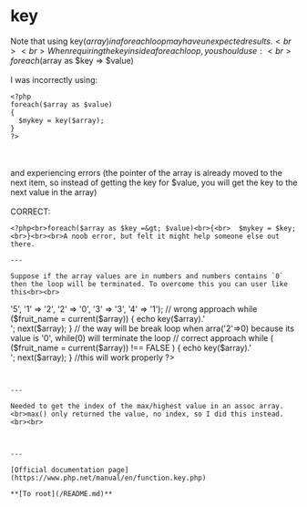 # key



Note that using key($array) in a foreach loop may have unexpected results.  <br><br>When requiring the key inside a foreach loop, you should use:<br>foreach($array as $key =&gt; $value)<br><br>I was incorrectly using:<br>

```
<?php
foreach($array as $value)
{
  $mykey = key($array);
}
?>
```
<br><br>and experiencing errors (the pointer of the array is already moved to the next item, so instead of getting the key for $value, you will get the key to the next value in the array)<br><br>CORRECT:<br>

```
<?php<br>foreach($array as $key =&gt; $value)<br>{<br>  $mykey = $key;<br>}<br><br>A noob error, but felt it might help someone else out there.  

---

Suppose if the array values are in numbers and numbers contains `0` then the loop will be terminated. To overcome this you can user like this<br><br>

```
<?php
$array = array(
    '0' => '5',
    '1' => '2',
    '2' => '0',
    '3' => '3',
    '4' => '1');

// wrong approach

while ($fruit_name = current($array)) {

        echo key($array).'<br />';
       next($array);
}

// the way will be break loop when arra('2'=>0) because its value is '0', while(0) will terminate the loop

// correct approach
while ( ($fruit_name = current($array)) !== FALSE ) {

        echo key($array).'<br />';
       next($array);
}
//this will work properly
?>
```
  

---

Needed to get the index of the max/highest value in an assoc array.<br>max() only returned the value, no index, so I did this instead.<br><br>

```
<?php
reset($x);   // optional.
arsort($x);
$key_of_max = key($x);   // returns the index.
?>
```
  

---

[Official documentation page](https://www.php.net/manual/en/function.key.php)

**[To root](/README.md)**